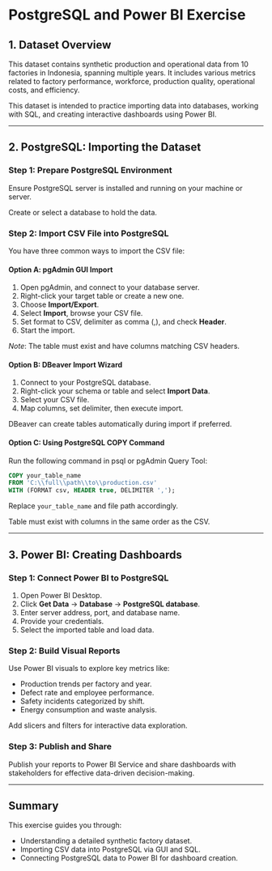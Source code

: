 # PostgreSQL and Power BI Exercise

## 1. Dataset Overview

This dataset contains synthetic production and operational data from 10 factories in Indonesia, spanning multiple years. It includes various metrics related to factory performance, workforce, production quality, operational costs, and efficiency.

This dataset is intended to practice importing data into databases, working with SQL, and creating interactive dashboards using Power BI.

***

## 2. PostgreSQL: Importing the Dataset

### Step 1: Prepare PostgreSQL Environment

Ensure PostgreSQL server is installed and running on your machine or server.

Create or select a database to hold the data.

### Step 2: Import CSV File into PostgreSQL

You have three common ways to import the CSV file:

#### Option A: pgAdmin GUI Import

1. Open pgAdmin, and connect to your database server.
2. Right-click your target table or create a new one.
3. Choose **Import/Export**.
4. Select **Import**, browse your CSV file.
5. Set format to CSV, delimiter as comma (,), and check **Header**.
6. Start the import.

*Note*: The table must exist and have columns matching CSV headers.

#### Option B: DBeaver Import Wizard

1. Connect to your PostgreSQL database.
2. Right-click your schema or table and select **Import Data**.
3. Select your CSV file.
4. Map columns, set delimiter, then execute import.

DBeaver can create tables automatically during import if preferred.

#### Option C: Using PostgreSQL COPY Command

Run the following command in psql or pgAdmin Query Tool:

```sql
COPY your_table_name
FROM 'C:\\full\\path\\to\\production.csv'
WITH (FORMAT csv, HEADER true, DELIMITER ',');
```

Replace `your_table_name` and file path accordingly. 

Table must exist with columns in the same order as the CSV.

***

## 3. Power BI: Creating Dashboards

### Step 1: Connect Power BI to PostgreSQL

1. Open Power BI Desktop.
2. Click **Get Data** → **Database** → **PostgreSQL database**.
3. Enter server address, port, and database name.
4. Provide your credentials.
5. Select the imported table and load data.

### Step 2: Build Visual Reports

Use Power BI visuals to explore key metrics like:

- Production trends per factory and year.
- Defect rate and employee performance.
- Safety incidents categorized by shift.
- Energy consumption and waste analysis.

Add slicers and filters for interactive data exploration.

### Step 3: Publish and Share

Publish your reports to Power BI Service and share dashboards with stakeholders for effective data-driven decision-making.

***

## Summary

This exercise guides you through:

- Understanding a detailed synthetic factory dataset.
- Importing CSV data into PostgreSQL via GUI and SQL.
- Connecting PostgreSQL data to Power BI for dashboard creation.
